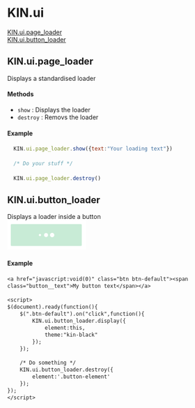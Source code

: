 # KIN.ui

[KIN.ui.page_loader](#kinuipage_loader)<br />
[KIN.ui.button_loader](#kinuibutton_loader)

## KIN.ui.page_loader
Displays a standardised loader

#### Methods
* `show` : Displays the loader
* `destroy` : Removs the loader

#### Example
```javascript
  KIN.ui.page_loader.show({text:"Your loading text"})
  
  /* Do your stuff */ 
  
  KIN.ui.page_loader.destroy()  
```

## KIN.ui.button_loader
Displays a loader inside a button<br />
![Image of loader](https://raw.githubusercontent.com/kinnarps/KIN/master/ui/resources/KIN_ui_button_loader.PNG)

#### Example
```
<a href="javascript:void(0)" class="btn btn-default"><span class="button__text">My button text</span></a>

<script>
$(document).ready(function(){
	$(".btn-default").on("click",function(){
		KIN.ui.button_loader.display({
			element:this,
			theme:"kin-black"
		});
	});
  
  	/* Do something */
	KIN.ui.button_loader.destroy({  
		element:'.button-element'
	});
});
</script>

```
